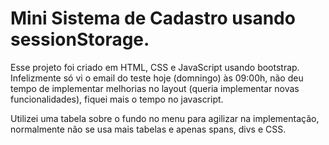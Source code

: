 # Mini Sistema de Cadastro usando sessionStorage.

Esse projeto foi criado em HTML, CSS e JavaScript usando bootstrap. 
Infelizmente só vi o email do teste hoje (domningo) às 09:00h, não deu tempo de implementar melhorias no layout (queria implementar novas funcionalidades), fiquei mais o tempo no javascript.

Utilizei uma tabela sobre o fundo no menu para agilizar na implementação, normalmente não se usa mais tabelas e apenas  spans, divs e CSS.
  
